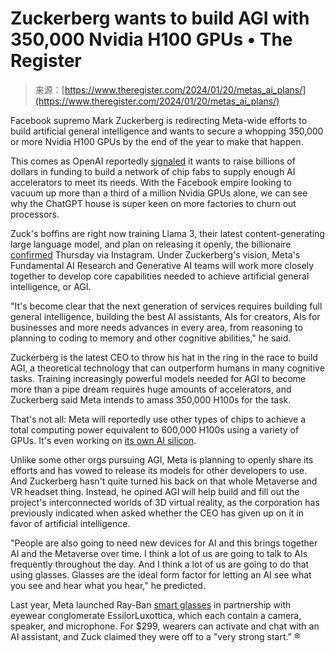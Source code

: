 <!--yml
category: 未分类
date: 2024-05-27 14:58:43
-->

# Zuckerberg wants to build AGI with 350,000 Nvidia H100 GPUs • The Register

> 来源：[https://www.theregister.com/2024/01/20/metas_ai_plans/](https://www.theregister.com/2024/01/20/metas_ai_plans/)

Facebook supremo Mark Zuckerberg is redirecting Meta-wide efforts to build artificial general intelligence and wants to secure a whopping 350,000 or more Nvidia H100 GPUs by the end of the year to make that happen.

This comes as OpenAI reportedly [signaled](https://www.theregister.com/2024/01/20/altman_chip_fabs/) it wants to raise billions of dollars in funding to build a network of chip fabs to supply enough AI accelerators to meet its needs. With the Facebook empire looking to vacuum up more than a third of a million Nvidia GPUs alone, we can see why the ChatGPT house is super keen on more factories to churn out processors.

Zuck's boffins are right now training Llama 3, their latest content-generating large language model, and plan on releasing it openly, the billionaire [confirmed](https://www.instagram.com/p/C2QARHJR1sZ/) Thursday via Instagram. Under Zuckerberg's vision, Meta's Fundamental AI Research and Generative AI teams will work more closely together to develop core capabilities needed to achieve artificial general intelligence, or AGI.

"It's become clear that the next generation of services requires building full general intelligence, building the best AI assistants, AIs for creators, AIs for businesses and more needs advances in every area, from reasoning to planning to coding to memory and other cognitive abilities," he said.

Zuckerberg is the latest CEO to throw his hat in the ring in the race to build AGI, a theoretical technology that can outperform humans in many cognitive tasks. Training increasingly powerful models needed for AGI to become more than a pipe dream requires huge amounts of accelerators, and Zuckerberg said Meta intends to amass 350,000 H100s for the task.

That's not all: Meta will reportedly use other types of chips to achieve a total computing power equivalent to 600,000 H100s using a variety of GPUs. It's even working on [its own AI silicon](https://www.nextplatform.com/2023/12/01/meta-sees-little-risk-in-risc-v-with-custom-accelerators/).

Unlike some other orgs pursuing AGI, Meta is planning to openly share its efforts and has vowed to release its models for other developers to use. And Zuckerberg hasn't quite turned his back on that whole Metaverse and VR headset thing. Instead, he opined AGI will help build and fill out the project's interconnected worlds of 3D virtual reality, as the corporation has previously indicated when asked whether the CEO has given up on it in favor of artificial intelligence.

"People are also going to need new devices for AI and this brings together AI and the Metaverse over time. I think a lot of us are going to talk to AIs frequently throughout the day. And I think a lot of us are going to do that using glasses. Glasses are the ideal form factor for letting an AI see what you see and hear what you hear," he predicted. 

Last year, Meta launched Ray-Ban [smart glasses](https://www.theregister.com/2023/09/28/meta_connect/) in partnership with eyewear conglomerate EssilorLuxottica, which each contain a camera, speaker, and microphone. For $299, wearers can activate and chat with an AI assistant, and Zuck claimed they were off to a "very strong start." ®